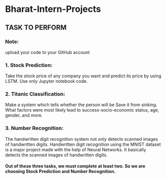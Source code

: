 # Bharat-Intern-Projects

## TASK TO PERFORM

### Note:
upload your code to your GitHub account

### 1. Stock Prediction:
Take the stock price of any company you 
want and predict its price by using LSTM.
Use only Jupyter notebook code.

### 2. Titanic Classification:
Make a system which tells whether the person will be
Save it from sinking. What factors were
most likely lead to success-socio-economic
status, age, gender, and more.

### 3. Number Recognition:
The handwritten digit recognition system not only detects
scanned images of handwritten digits. Handwritten digit
recognition using the MNIST dataset is a major project made
with the help of Neural Networks. It basically detects
the scanned images of handwritten digits.

#### Out of these three tasks, we must complete at least two. So we are choosing Stock Prediction and Number Recognition.
